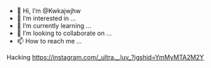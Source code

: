 - 👋 Hi, I’m @Kwkajwjhw
- 👀 I’m interested in ...
- 🌱 I’m currently learning ...
- 💞️ I’m looking to collaborate on ...
- 📫 How to reach me ...

<!---
Kwkajwjhw/Kwkajwjhw is a ✨ special ✨ repository because its `README.md` (this file) appears on your GitHub profile.
You can click the Preview link to take a look at your changes.
--->
Hacking https://instagram.com/_ultra._.luv_?igshid=YmMyMTA2M2Y
